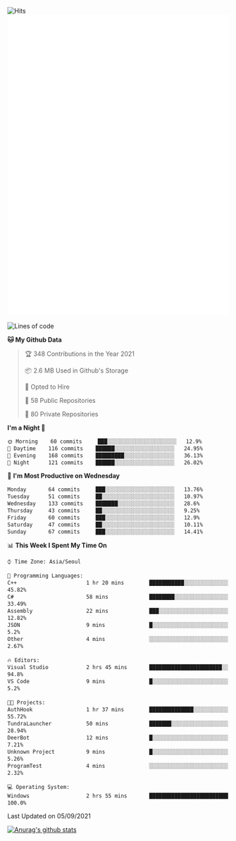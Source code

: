 ![Hits](https://hits.seeyoufarm.com/api/count/incr/badge.svg?url=https%3A%2F%2Fgithub.com%2Fkokose1234&count_bg=%2379C83D&title_bg=%23555555&icon=apple.svg&icon_color=%23E7E7E7&title=hits&edge_flat=false)
<br/>
![Metrics](https://github.com/kokose1234/kokose1234/blob/main/github-metrics.svg)

<!--START_SECTION:waka-->
![Lines of code](https://img.shields.io/badge/From%20Hello%20World%20I%27ve%20Written-12.4%20million%20lines%20of%20code-blue)

**🐱 My Github Data** 

> 🏆 348 Contributions in the Year 2021
 > 
> 📦 2.6 MB Used in Github's Storage 
 > 
> 💼 Opted to Hire
 > 
> 📜 58 Public Repositories 
 > 
> 🔑 80 Private Repositories  
 > 
**I'm a Night 🦉** 

```text
🌞 Morning    60 commits     ███░░░░░░░░░░░░░░░░░░░░░░   12.9% 
🌆 Daytime    116 commits    ██████░░░░░░░░░░░░░░░░░░░   24.95% 
🌃 Evening    168 commits    █████████░░░░░░░░░░░░░░░░   36.13% 
🌙 Night      121 commits    ██████░░░░░░░░░░░░░░░░░░░   26.02%

```
📅 **I'm Most Productive on Wednesday** 

```text
Monday       64 commits     ███░░░░░░░░░░░░░░░░░░░░░░   13.76% 
Tuesday      51 commits     ██░░░░░░░░░░░░░░░░░░░░░░░   10.97% 
Wednesday    133 commits    ███████░░░░░░░░░░░░░░░░░░   28.6% 
Thursday     43 commits     ██░░░░░░░░░░░░░░░░░░░░░░░   9.25% 
Friday       60 commits     ███░░░░░░░░░░░░░░░░░░░░░░   12.9% 
Saturday     47 commits     ██░░░░░░░░░░░░░░░░░░░░░░░   10.11% 
Sunday       67 commits     ███░░░░░░░░░░░░░░░░░░░░░░   14.41%

```


📊 **This Week I Spent My Time On** 

```text
⌚︎ Time Zone: Asia/Seoul

💬 Programming Languages: 
C++                      1 hr 20 mins        ███████████░░░░░░░░░░░░░░   45.82% 
C#                       58 mins             ████████░░░░░░░░░░░░░░░░░   33.49% 
Assembly                 22 mins             ███░░░░░░░░░░░░░░░░░░░░░░   12.82% 
JSON                     9 mins              █░░░░░░░░░░░░░░░░░░░░░░░░   5.2% 
Other                    4 mins              ░░░░░░░░░░░░░░░░░░░░░░░░░   2.67%

🔥 Editors: 
Visual Studio            2 hrs 45 mins       ███████████████████████░░   94.8% 
VS Code                  9 mins              █░░░░░░░░░░░░░░░░░░░░░░░░   5.2%

🐱‍💻 Projects: 
AuthHook                 1 hr 37 mins        ██████████████░░░░░░░░░░░   55.72% 
TundraLauncher           50 mins             ███████░░░░░░░░░░░░░░░░░░   28.94% 
DeerBot                  12 mins             █░░░░░░░░░░░░░░░░░░░░░░░░   7.21% 
Unknown Project          9 mins              █░░░░░░░░░░░░░░░░░░░░░░░░   5.26% 
ProgramTest              4 mins              ░░░░░░░░░░░░░░░░░░░░░░░░░   2.32%

💻 Operating System: 
Windows                  2 hrs 55 mins       █████████████████████████   100.0%

```


 Last Updated on 05/09/2021
<!--END_SECTION:waka-->

[![Anurag's github stats](https://github-readme-stats.vercel.app/api?username=kokose1234&theme=dracula)](https://github.com/anuraghazra/github-readme-stats)



	
